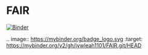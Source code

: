 # FAIR

[![Binder](https://mybinder.org/badge_logo.svg)](https://mybinder.org/v2/gh/jywleah1101/FAIR.git/HEAD)

.. image:: https://mybinder.org/badge_logo.svg
 :target: https://mybinder.org/v2/gh/jywleah1101/FAIR.git/HEAD
